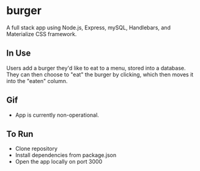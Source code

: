 # burger

A full stack app using Node.js, Express, mySQL, Handlebars, and Materialize CSS framework.

## In Use

Users add a burger they'd like to eat to a menu, stored into a database. They can then choose to "eat" the burger by clicking, which then moves it into the "eaten" column.

## Gif

* App is currently non-operational.

## To Run

* Clone repository
* Install dependencies from package.json
* Open the app locally on port 3000
